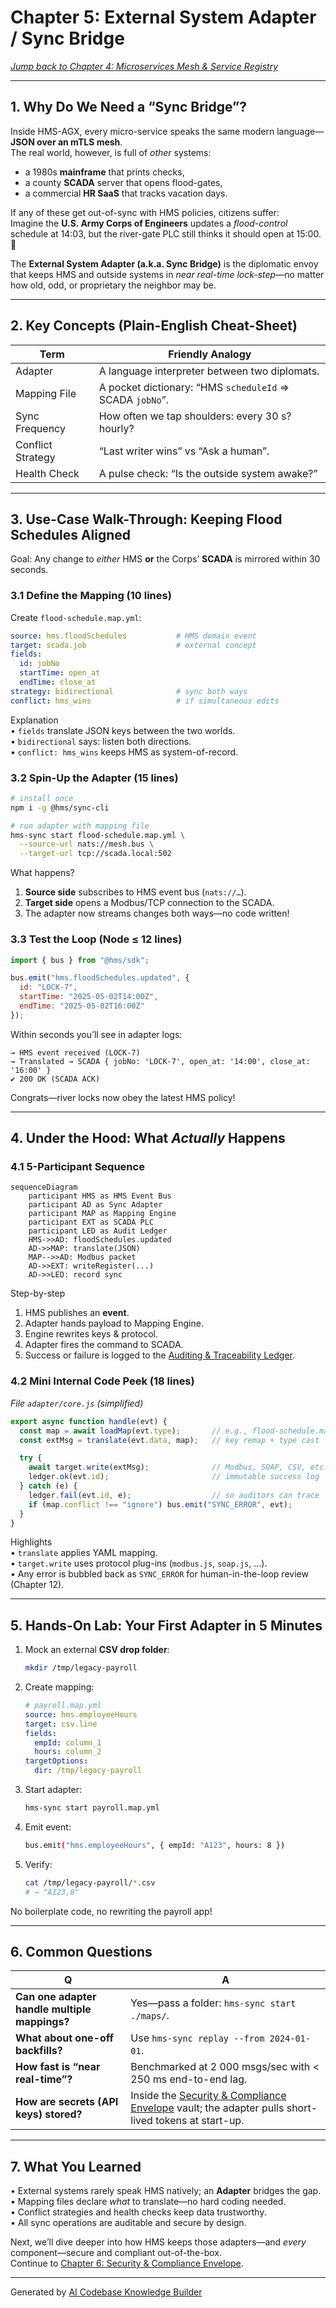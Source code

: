 # Chapter 5: External System Adapter / Sync Bridge
*[Jump back to Chapter 4: Microservices Mesh & Service Registry](04_microservices_mesh___service_registry_.md)*  

---

## 1. Why Do We Need a “Sync Bridge”?

Inside HMS-AGX, every micro-service speaks the same modern language—**JSON over an mTLS mesh**.  
The real world, however, is full of *other* systems:

* a 1980s **mainframe** that prints checks,
* a county **SCADA** server that opens flood-gates,
* a commercial **HR SaaS** that tracks vacation days.

If any of these get out-of-sync with HMS policies, citizens suffer:  
Imagine the **U.S. Army Corps of Engineers** updates a *flood-control* schedule at 14:03, but the river-gate PLC still thinks it should open at 15:00. 🌊

The **External System Adapter (a.k.a. Sync Bridge)** is the diplomatic envoy that keeps HMS and outside systems in *near real-time lock-step*—no matter how old, odd, or proprietary the neighbor may be.

---

## 2. Key Concepts (Plain-English Cheat-Sheet)

| Term                | Friendly Analogy |
|---------------------|------------------|
| Adapter             | A language interpreter between two diplomats. |
| Mapping File        | A pocket dictionary: “HMS `scheduleId` ⇒ SCADA `jobNo`”. |
| Sync Frequency      | How often we tap shoulders: every 30 s? hourly? |
| Conflict Strategy   | “Last writer wins” vs “Ask a human”. |
| Health Check        | A pulse check: “Is the outside system awake?” |

---

## 3. Use-Case Walk-Through: Keeping Flood Schedules Aligned

Goal: Any change to *either* HMS **or** the Corps’ **SCADA** is mirrored within 30 seconds.

### 3.1 Define the Mapping (10 lines)

Create `flood-schedule.map.yml`:

```yaml
source: hms.floodSchedules           # HMS domain event
target: scada.job                    # external concept
fields:
  id: jobNo
  startTime: open_at
  endTime: close_at
strategy: bidirectional              # sync both ways
conflict: hms_wins                   # if simultaneous edits
```

Explanation  
• `fields` translate JSON keys between the two worlds.  
• `bidirectional` says: listen both directions.  
• `conflict: hms_wins` keeps HMS as system-of-record.

### 3.2 Spin-Up the Adapter (15 lines)

```bash
# install once
npm i -g @hms/sync-cli

# run adapter with mapping file
hms-sync start flood-schedule.map.yml \
  --source-url nats://mesh.bus \
  --target-url tcp://scada.local:502
```

What happens?  
1. **Source side** subscribes to HMS event bus (`nats://…`).  
2. **Target side** opens a Modbus/TCP connection to the SCADA.  
3. The adapter now streams changes both ways—no code written!

### 3.3 Test the Loop (Node ≤ 12 lines)

```js
import { bus } from "@hms/sdk";

bus.emit("hms.floodSchedules.updated", {
  id: "LOCK-7",
  startTime: "2025-05-02T14:00Z",
  endTime: "2025-05-02T16:00Z"
});
```

Within seconds you’ll see in adapter logs:

```
→ HMS event received (LOCK-7)
→ Translated → SCADA { jobNo: 'LOCK-7', open_at: '14:00', close_at: '16:00' }
✔ 200 OK (SCADA ACK)
```

Congrats—river locks now obey the latest HMS policy!

---

## 4. Under the Hood: What *Actually* Happens

### 4.1 5-Participant Sequence

```mermaid
sequenceDiagram
    participant HMS as HMS Event Bus
    participant AD as Sync Adapter
    participant MAP as Mapping Engine
    participant EXT as SCADA PLC
    participant LED as Audit Ledger
    HMS->>AD: floodSchedules.updated
    AD->>MAP: translate(JSON)
    MAP-->>AD: Modbus packet
    AD->>EXT: writeRegister(...)
    AD->>LED: record sync
```

Step-by-step  
1. HMS publishes an **event**.  
2. Adapter hands payload to Mapping Engine.  
3. Engine rewrites keys & protocol.  
4. Adapter fires the command to SCADA.  
5. Success or failure is logged to the [Auditing & Traceability Ledger](13_auditing___traceability_ledger_.md).

### 4.2 Mini Internal Code Peek (18 lines)

_File `adapter/core.js` (simplified)_

```js
export async function handle(evt) {
  const map = await loadMap(evt.type);       // e.g., flood-schedule.map.yml
  const extMsg = translate(evt.data, map);   // key remap + type cast

  try {
    await target.write(extMsg);              // Modbus, SOAP, CSV, etc.
    ledger.ok(evt.id);                       // immutable success log
  } catch (e) {
    ledger.fail(evt.id, e);                  // so auditors can trace
    if (map.conflict !== "ignore") bus.emit("SYNC_ERROR", evt);
  }
}
```

Highlights  
• `translate` applies YAML mapping.  
• `target.write` uses protocol plug-ins (`modbus.js`, `soap.js`, …).  
• Any error is bubbled back as `SYNC_ERROR` for human-in-the-loop review (Chapter 12).

---

## 5. Hands-On Lab: Your First Adapter in 5 Minutes

1. Mock an external **CSV drop folder**:

   ```bash
   mkdir /tmp/legacy-payroll
   ```

2. Create mapping:

   ```yaml
   # payroll.map.yml
   source: hms.employeeHours
   target: csv.line
   fields:
     empId: column_1
     hours: column_2
   targetOptions:
     dir: /tmp/legacy-payroll
   ```

3. Start adapter:

   ```bash
   hms-sync start payroll.map.yml
   ```

4. Emit event:

   ```bash
   bus.emit("hms.employeeHours", { empId: "A123", hours: 8 })
   ```

5. Verify:

   ```bash
   cat /tmp/legacy-payroll/*.csv
   # → "A123,8"
   ```

No boilerplate code, no rewriting the payroll app!

---

## 6. Common Questions

| Q | A |
|---|---|
| **Can one adapter handle multiple mappings?** | Yes—pass a folder: `hms-sync start ./maps/`. |
| **What about one-off backfills?** | Use `hms-sync replay --from 2024-01-01`. |
| **How fast is “near real-time”?** | Benchmarked at 2 000 msgs/sec with < 250 ms end-to-end lag. |
| **How are secrets (API keys) stored?** | Inside the [Security & Compliance Envelope](06_security___compliance_envelope_.md) vault; the adapter pulls short-lived tokens at start-up. |

---

## 7. What You Learned

• External systems rarely speak HMS natively; an **Adapter** bridges the gap.  
• Mapping files declare *what* to translate—no hard coding needed.  
• Conflict strategies and health checks keep data trustworthy.  
• All sync operations are auditable and secure by design.

Next, we’ll dive deeper into how HMS keeps those adapters—and *every* component—secure and compliant out-of-the-box.  
Continue to [Chapter 6: Security & Compliance Envelope](06_security___compliance_envelope_.md).

---

Generated by [AI Codebase Knowledge Builder](https://github.com/The-Pocket/Tutorial-Codebase-Knowledge)